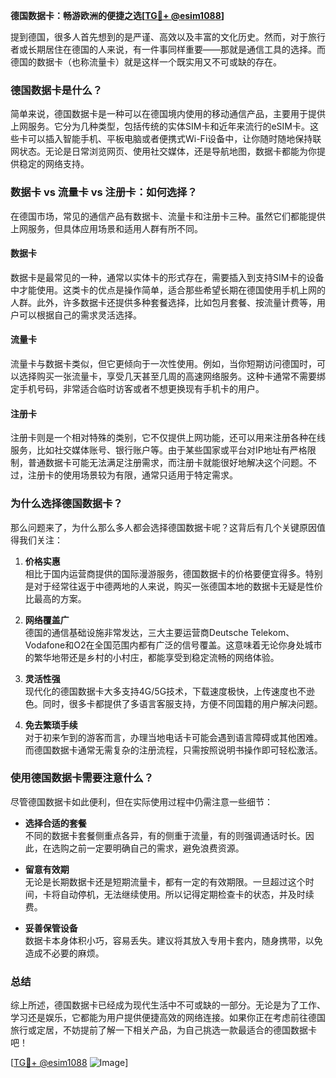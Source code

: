 **德国数据卡：畅游欧洲的便捷之选[[TG💪+ @esim1088](https://t.me/s/esim1088)]**

提到德国，很多人首先想到的是严谨、高效以及丰富的文化历史。然而，对于旅行者或长期居住在德国的人来说，有一件事同样重要——那就是通信工具的选择。而德国的数据卡（也称流量卡）就是这样一个既实用又不可或缺的存在。

### 德国数据卡是什么？

简单来说，德国数据卡是一种可以在德国境内使用的移动通信产品，主要用于提供上网服务。它分为几种类型，包括传统的实体SIM卡和近年来流行的eSIM卡。这些卡可以插入智能手机、平板电脑或者便携式Wi-Fi设备中，让你随时随地保持联网状态。无论是日常浏览网页、使用社交媒体，还是导航地图，数据卡都能为你提供稳定的网络支持。

### 数据卡 vs 流量卡 vs 注册卡：如何选择？

在德国市场，常见的通信产品有数据卡、流量卡和注册卡三种。虽然它们都能提供上网服务，但具体应用场景和适用人群有所不同。

#### 数据卡
数据卡是最常见的一种，通常以实体卡的形式存在，需要插入到支持SIM卡的设备中才能使用。这类卡的优点是操作简单，适合那些希望长期在德国使用手机上网的人群。此外，许多数据卡还提供多种套餐选择，比如包月套餐、按流量计费等，用户可以根据自己的需求灵活选择。

#### 流量卡
流量卡与数据卡类似，但它更倾向于一次性使用。例如，当你短期访问德国时，可以选择购买一张流量卡，享受几天甚至几周的高速网络服务。这种卡通常不需要绑定手机号码，非常适合临时访客或者不想更换现有手机卡的用户。

#### 注册卡
注册卡则是一个相对特殊的类别，它不仅提供上网功能，还可以用来注册各种在线服务，比如社交媒体账号、银行账户等。由于某些国家或平台对IP地址有严格限制，普通数据卡可能无法满足注册需求，而注册卡就能很好地解决这个问题。不过，注册卡的使用场景较为有限，通常只适用于特定需求。

### 为什么选择德国数据卡？

那么问题来了，为什么那么多人都会选择德国数据卡呢？这背后有几个关键原因值得我们关注：

1. **价格实惠**  
   相比于国内运营商提供的国际漫游服务，德国数据卡的价格要便宜得多。特别是对于经常往返于中德两地的人来说，购买一张德国本地的数据卡无疑是性价比最高的方案。

2. **网络覆盖广**  
   德国的通信基础设施非常发达，三大主要运营商Deutsche Telekom、Vodafone和O2在全国范围内都有广泛的信号覆盖。这意味着无论你身处城市的繁华地带还是乡村的小村庄，都能享受到稳定流畅的网络体验。

3. **灵活性强**  
   现代化的德国数据卡大多支持4G/5G技术，下载速度极快，上传速度也不逊色。同时，很多卡都提供了多语言客服支持，方便不同国籍的用户解决问题。

4. **免去繁琐手续**  
   对于初来乍到的游客而言，办理当地电话卡可能会遇到语言障碍或其他困难。而德国数据卡通常无需复杂的注册流程，只需按照说明书操作即可轻松激活。

### 使用德国数据卡需要注意什么？

尽管德国数据卡如此便利，但在实际使用过程中仍需注意一些细节：

- **选择合适的套餐**  
  不同的数据卡套餐侧重点各异，有的侧重于流量，有的则强调通话时长。因此，在选购之前一定要明确自己的需求，避免浪费资源。

- **留意有效期**  
  无论是长期数据卡还是短期流量卡，都有一定的有效期限。一旦超过这个时间，卡将自动停机，无法继续使用。所以记得定期检查卡的状态，并及时续费。

- **妥善保管设备**  
  数据卡本身体积小巧，容易丢失。建议将其放入专用卡套内，随身携带，以免造成不必要的麻烦。

### 总结

综上所述，德国数据卡已经成为现代生活中不可或缺的一部分。无论是为了工作、学习还是娱乐，它都能为用户提供便捷高效的网络连接。如果你正在考虑前往德国旅行或定居，不妨提前了解一下相关产品，为自己挑选一款最适合的德国数据卡吧！

[[TG💪+ @esim1088](https://t.me/s/esim1088) ![Image](https://i.postimg.cc/4NQfJmqS/Snipaste-2025-05-13-00-14-12.png)]